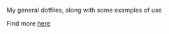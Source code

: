My general dotfiles, along with some examples of use

Find more [here](https://github.com/Aryansh-S/USACO/tree/master/setup)
